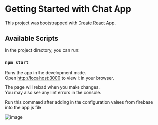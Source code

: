 # Getting Started with Chat App

This project was bootstrapped with [Create React App](https://github.com/facebook/create-react-app).

## Available Scripts

In the project directory, you can run:

### `npm start`

Runs the app in the development mode.\
Open [http://localhost:3000](http://localhost:3000) to view it in your browser.

The page will reload when you make changes.\
You may also see any lint errors in the console.

Run this command after adding in the configuration values from firebase into the app js file

![image](https://user-images.githubusercontent.com/43722413/160237293-3304688c-b87e-4acc-b1c2-396f20820474.png)


